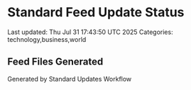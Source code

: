 # Standard Feed Update Status
Last updated: Thu Jul 31 17:43:50 UTC 2025
Categories: technology,business,world

## Feed Files Generated

Generated by Standard Updates Workflow
